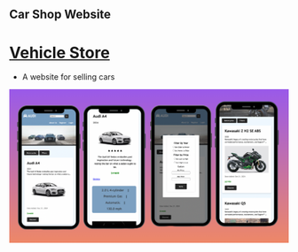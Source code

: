<!--
**savustana/savustana** is a ✨ _special_ ✨ repository because its `README.md` (this file) appears on your GitHub profile.

Here are some ideas to get you started:

- 🔭 I’m currently working on ...
- 🌱 I’m currently learning ...
- 👯 I’m looking to collaborate on ...
- 🤔 I’m looking for help with ...
- 💬 Ask me about ...
- 📫 How to reach me: ...
- 😄 Pronouns: ...
- ⚡ Fun fact: ...
-->
## Car Shop Website

# [Vehicle Store](https://github.com/savustana/Vehicle_Store)

* A website for selling cars

<p align="center" height="70%" overflow="hidden">
  <img src="https://github.com/savustana/savustana/blob/main/VehicleStoreImg/NewImg.png" alt="Alt Text">
</p>
